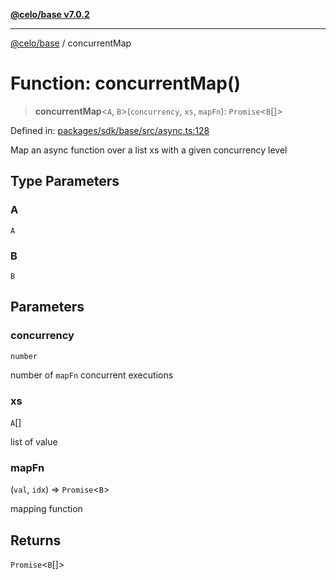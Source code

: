 [**@celo/base v7.0.2**](../README.md)

***

[@celo/base](../README.md) / concurrentMap

# Function: concurrentMap()

> **concurrentMap**\<`A`, `B`\>(`concurrency`, `xs`, `mapFn`): `Promise`\<`B`[]\>

Defined in: [packages/sdk/base/src/async.ts:128](https://github.com/celo-org/developer-tooling/blob/master/packages/sdk/base/src/async.ts#L128)

Map an async function over a list xs with a given concurrency level

## Type Parameters

### A

`A`

### B

`B`

## Parameters

### concurrency

`number`

number of `mapFn` concurrent executions

### xs

`A`[]

list of value

### mapFn

(`val`, `idx`) => `Promise`\<`B`\>

mapping function

## Returns

`Promise`\<`B`[]\>

